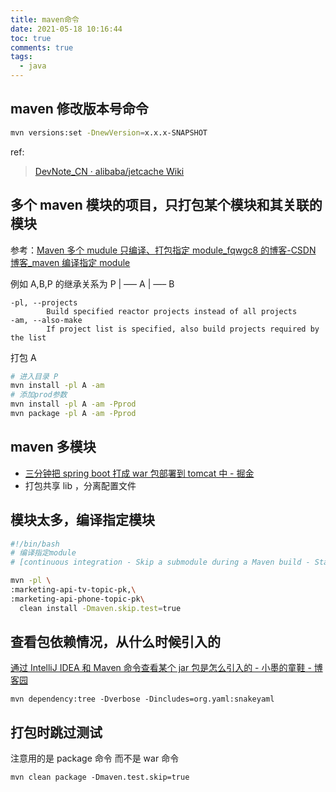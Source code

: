 ```yaml
---
title: maven命令
date: 2021-05-18 10:16:44
toc: true
comments: true
tags:
  - java
---
```


## maven 修改版本号命令

```sh
mvn versions:set -DnewVersion=x.x.x-SNAPSHOT
```

ref:

> [DevNote_CN · alibaba/jetcache Wiki](https://github.com/alibaba/jetcache/wiki/DevNote_CN)

## 多个 maven 模块的项目，只打包某个模块和其关联的模块

参考：[Maven 多个 mudule 只编译、打包指定 module_fqwgc8 的博客-CSDN 博客\_maven 编译指定 module](https://blog.csdn.net/fqwgc8/article/details/50517821)

例如 A,B,P 的继承关系为
P
|
—– A
|
—– B

```
-pl, --projects
        Build specified reactor projects instead of all projects
-am, --also-make
        If project list is specified, also build projects required by the list
```

打包 A

```sh
# 进入目录 P
mvn install -pl A -am
# 添加prod参数
mvn install -pl A -am -Pprod
mvn package -pl A -am -Pprod
```

## maven 多模块

- [三分钟把 spring boot 打成 war 包部署到 tomcat 中 - 掘金](https://juejin.im/post/5cd15ed2e51d453b5854b881)
- 打包共享 lib ，分离配置文件

## 模块太多，编译指定模块

```sh
#!/bin/bash
# 编译指定module
# [continuous integration - Skip a submodule during a Maven build - Stack Overflow](https://stackoverflow.com/questions/8304110/skip-a-submodule-during-a-maven-build)

mvn -pl \
:marketing-api-tv-topic-pk,\
:marketing-api-phone-topic-pk\
  clean install -Dmaven.skip.test=true
```

## 查看包依赖情况，从什么时候引入的

[通过 IntelliJ IDEA 和 Maven 命令查看某个 jar 包是怎么引入的 - 小墨的童鞋 - 博客园](https://www.cnblogs.com/wormday/p/8186109.html)

```
mvn dependency:tree -Dverbose -Dincludes=org.yaml:snakeyaml
```

## 打包时跳过测试

注意用的是 package 命令 而不是 war 命令

```
mvn clean package -Dmaven.test.skip=true
```
